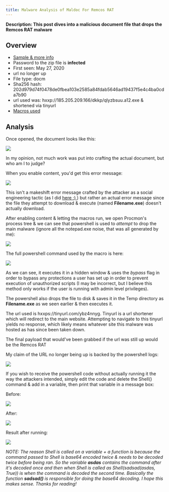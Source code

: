 ```yaml
---
title: Malware Analysis of Maldoc For Remcos RAT 
---
```


**Description: This post dives into a malicious document file that drops the Remcos RAT malware**

## Overview

* [Sample & more info](https://bazaar.abuse.ch/sample/202d979d74f0478de0fbea103e2585a84fdab5646ad19437f5e4c4ba0cda7b90/) 
* Password to the zip file is **infected**
* First seen: May 27, 2020
* url no longer up
* File type: docm
* Sha256 hash: 202d979d74f0478de0fbea103e2585a84fdab5646ad19437f5e4c4ba0cda7b90
* url used was: hxxp://185.205.209.166/dkkp/qlyzbsuu.a12.exe & shortened via tinyurl
* [Macros used](https://pastebin.com/raw/T9YNjDpD)

## Analysis

Once opened, the document looks like this:

![](https://i.imgur.com/j8UzO7n.png)

In my opinion, not much work was put into crafting the actual document, but who am I to judge?

When you enable content, you'd get this error message:

![](https://i.imgur.com/QhQOR5h.png)

This isn't a makeshift error message crafted by the attacker as a social engineering tactic (as I did [here ;) ](https://github.com/1d8/pysock)) but rather an actual error message since the file they attempt to download & execute (named **Filename.exe**) doesn't actually download.

After enabling content & letting the macros run, we open Procmon's process tree & we can see that powershell is used to *attempt* to drop the main malware (ignore all the notepad.exe noise, that was all generated by me):

![](https://i.imgur.com/k9ZhDe0.png)

The full powershell command used by the macro is here:

![](https://i.imgur.com/LiPJhki.png)

As we can see, it executes it in a hidden window & uses the *bypass* flag in order to bypass any protections a user has set up in order to prevent execution of unauthorized scripts (I may be incorrect, but I believe this method only works if the user is running with admin level privileges).

The powershell also drops the file to disk & saves it in the Temp directory as **Filename.exe** as we seen earlier & then executes it.

The url used is hxxps://tinyurl.com/ybz4nnyg. Tinyurl is a url shortener which will redirect to the main website. Attempting to navigate to this tinyurl yields no response, which likely means whatever site this malware was hosted as has since been taken down.

The final payload that would've been grabbed if the url was still up would be the Remcos RAT

My claim of the URL no longer being up is backed by the powershell logs:

![](https://i.imgur.com/qaJg1v8.png)

If you wish to receive the powershell code without actually running it the way the attackers intended, simply edit the code and delete the Shell() command & add in a variable, then print that variable in a message box:

Before:

![](https://i.imgur.com/Cn1XFBi.png)

After:

![](https://i.imgur.com/MyG9SVM.png)

Result after running:

![](https://i.imgur.com/vuV2LyL.png)

*NOTE: The reason Shell is called on a variable + a function is because the command passed to Shell is base64 encoded twice & needs to be decoded twice before being ran. So the variable **asdas** contains the command after it's decoded once and then when Shell is called as Shell(sadsad(asdas, True)) is when the command is decoded the second time. Basically the function **sadsad()** is responsible for doing the base64 decoding. I hope this makes sense. Thanks for reading!* 

